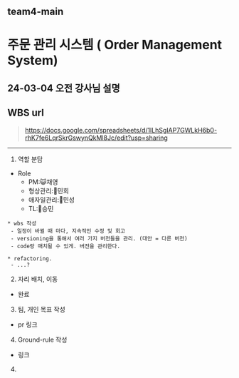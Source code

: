 ## team4-main

# 주문 관리 시스템 ( Order Management System)

## 24-03-04 오전 강사님 설명

## WBS url

> https://docs.google.com/spreadsheets/d/1lLhSgIAP7GWLkH6b0-rhK7fe6LqrSkrGswynQkMl8Jc/edit?usp=sharing

------

1. 역할 분담
- Role 
    - PM:😺채영 
    - 형상관리:🦔민희 
    - 애자일관리:🐯민성 
    - TL:🐹승민
```
* wbs 작성
 - 일정이 바뀔 때 마다, 지속적인 수정 및 회고
 - versioning을 통해서 여러 가지 버전들을 관리. (대안 = 다른 버전)
 - code랑 매치될 수 있게. 버전을 관리한다. 

* refactoring.
 - ...?
```
2. 자리 배치, 이동
- 완료

3. 팀, 개인 목표 작성
- pr 링크

4. Ground-rule 작성
- 링크

4. 
